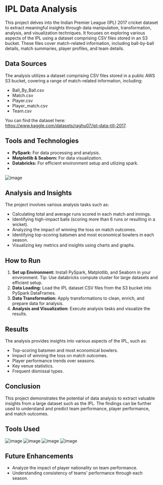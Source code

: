 # IPL Data Analysis

This project delves into the Indian Premier League (IPL) 2017 cricket dataset to extract meaningful insights through data manipulation, transformation, analysis, and visualization techniques. It focuses on exploring various aspects of the IPL using a dataset comprising CSV files stored in an S3 bucket. These files cover match-related information, including ball-by-ball details, match summaries, player profiles, and team details.

## Data Sources

The analysis utilizes a dataset comprising CSV files stored in a public AWS S3 bucket, covering a range of match-related information, including:

- Ball_By_Ball.csv
- Match.csv
- Player.csv
- Player_match.csv
- Team.csv

You can find the dataset here: https://www.kaggle.com/datasets/raghu07/ipl-data-till-2017.

## Tools and Technologies

- **PySpark:** For data processing and analysis.
- **Matplotlib & Seaborn:** For data visualization.
- **Databricks:** For efficient environment setup and utlizing spark.
- 
![image](https://github.com/user-attachments/assets/033ed193-99d5-4833-b81d-7237bf1f6e07)

## Analysis and Insights

The project involves various analysis tasks such as:

- Calculating total and average runs scored in each match and innings.
- Identifying high-impact balls (scoring more than 6 runs or resulting in a wicket).
- Analyzing the impact of winning the toss on match outcomes.
- Identifying top-scoring batsmen and most economical bowlers in each season.
- Visualizing key metrics and insights using charts and graphs.

## How to Run

1. **Set up Environment:** Install PySpark, Matplotlib, and Seaborn in your environment. Tip: Use databricks compute cluster for large datasets and efficient setup.
2. **Data Loading:** Load the IPL dataset CSV files from the S3 bucket into PySpark DataFrames.
3. **Data Transformation:** Apply transformations to clean, enrich, and prepare data for analysis.
4. **Analysis and Visualization:** Execute analysis tasks and visualize the results.

## Results

The analysis provides insights into various aspects of the IPL, such as:

- Top-scoring batsmen and most economical bowlers.
- Impact of winning the toss on match outcomes.
- Player performance trends over seasons.
- Key venue statistics.
- Frequent dismissal types.

## Conclusion

This project demonstrates the potential of data analysis to extract valuable insights from a large dataset such as the IPL. The findings can be further used to understand and predict team performance, player performance, and match outcomes.


## Tools Used
![image](https://github.com/user-attachments/assets/e9350f92-0013-4648-94a7-bf91c7524716)
![image](https://github.com/user-attachments/assets/da1970f0-1ba9-453d-9056-f776e58885a0)
![image](https://github.com/user-attachments/assets/17faa924-53ff-4cd9-aa4b-3ce08aaa7dee)
![image](https://github.com/user-attachments/assets/35d5c549-01ba-4ddd-b0bc-b3a09ede4c88)



## Future Enhancements
- Analyze the impact of player nationality on team performance.
- Understanding consistency of teams' performance through each season.
